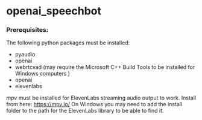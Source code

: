 # openai_speechbot

### Prerequisites:
The following python packages must be installed:
* pyaudio
* openai
* webrtcvad  (may require the Microsoft C++ Build Tools to be installed for Windows computers )
* openai
* elevenlabs

*mpv* must be installed for ElevenLabs streaming audio output to work. Install from here: https://mpv.io/
On Windows you may need to add the install folder to the path for the ElevenLabs library to be able to find it.
